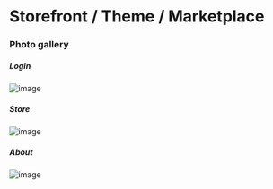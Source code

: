 # Storefront / Theme / Marketplace

### Photo gallery
##### Login
![image](https://github.com/virtualizebrief/collection/assets/153381859/321b647a-a579-4464-a180-69d484e87281)

##### Store
![image](https://github.com/virtualizebrief/collection/assets/153381859/af6f0f82-5e3b-437c-b597-bd312b504d5b)

##### About
![image](https://github.com/virtualizebrief/collection/assets/153381859/03225864-e23c-4abb-9900-7f46bc61bffa)
